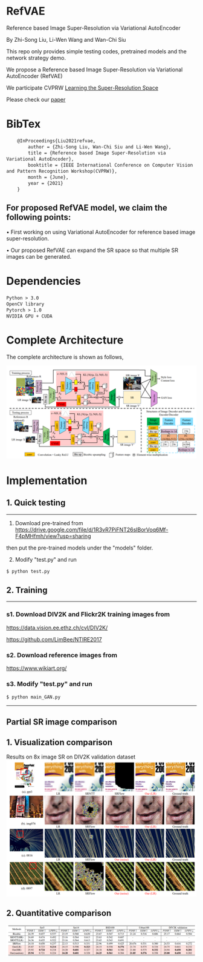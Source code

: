 # RefVAE
Reference based Image Super-Resolution via Variational AutoEncoder

By Zhi-Song Liu, Li-Wen Wang and Wan-Chi Siu

This repo only provides simple testing codes, pretrained models and the network strategy demo.

We propose a Reference based Image Super-Resolution via Variational AutoEncoder (RefVAE)

We participate CVPRW [Learning the Super-Resolution Space](https://data.vision.ee.ethz.ch/cvl/ntire21/)

Please check our [paper](https://arxiv.org/pdf/2106.04090.pdf)

# BibTex

        @InProceedings{Liu2021refvae,
            author = {Zhi-Song Liu, Wan-Chi Siu and Li-Wen Wang},
            title = {Reference based Image Super-Resolution via Variational AutoEncoder},
            booktitle = {IEEE International Conference on Computer Vision and Pattern Recognition Workshop(CVPRW)},
            month = {June},
            year = {2021}
        }
        
## For proposed RefVAE model, we claim the following points:

• First working on using Variational AutoEncoder for reference based image super-resolution.

• Our proposed RefVAE can expand the SR space so that multiple SR images can be generated.

# Dependencies
    Python > 3.0
    OpenCV library
    Pytorch > 1.0
    NVIDIA GPU + CUDA

# Complete Architecture
The complete architecture is shown as follows,

![network](/figure/figure1.PNG)

# Implementation
## 1. Quick testing
---------------------------------------
1. Download pre-trained from 
https://drive.google.com/file/d/1R3vR7PiFNT26sIBorVoq6Mf-F4pMHfmh/view?usp=sharing

then put the pre-trained models under the "models" folder.

2. Modify "test.py" and run 
```sh
$ python test.py
```


## 2. Training
---------------------------
### s1. Download DIV2K and Flickr2K training images from
    
https://data.vision.ee.ethz.ch/cvl/DIV2K/

https://github.com/LimBee/NTIRE2017

### s2. Download reference images from

https://www.wikiart.org/

### s3. Modify "test.py" and run
```sh
$ python main_GAN.py
```
---------------------------

## Partial SR image comparison

## 1. Visualization comparison
Results on 8x image SR on DIV2K validation dataset
![figure2](/figure/figure2.PNG)

## 2. Quantitative comparison
![figure3](/figure/figure3.PNG)

